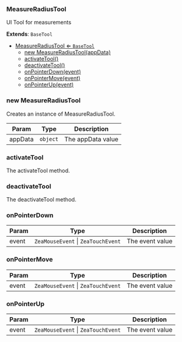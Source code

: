 <a name="MeasureRadiusTool"></a>

### MeasureRadiusTool 
UI Tool for measurements


**Extends**: <code>BaseTool</code>  

* [MeasureRadiusTool ⇐ <code>BaseTool</code>](#MeasureRadiusTool)
    * [new MeasureRadiusTool(appData)](#new-MeasureRadiusTool)
    * [activateTool()](#activateTool)
    * [deactivateTool()](#deactivateTool)
    * [onPointerDown(event)](#onPointerDown)
    * [onPointerMove(event)](#onPointerMove)
    * [onPointerUp(event)](#onPointerUp)

<a name="new_MeasureRadiusTool_new"></a>

### new MeasureRadiusTool
Creates an instance of MeasureRadiusTool.


| Param | Type | Description |
| --- | --- | --- |
| appData | <code>object</code> | The appData value |

<a name="MeasureRadiusTool+activateTool"></a>

### activateTool
The activateTool method.


<a name="MeasureRadiusTool+deactivateTool"></a>

### deactivateTool
The deactivateTool method.


<a name="MeasureRadiusTool+onPointerDown"></a>

### onPointerDown


| Param | Type | Description |
| --- | --- | --- |
| event | <code>ZeaMouseEvent</code> \| <code>ZeaTouchEvent</code> | The event value |

<a name="MeasureRadiusTool+onPointerMove"></a>

### onPointerMove


| Param | Type | Description |
| --- | --- | --- |
| event | <code>ZeaMouseEvent</code> \| <code>ZeaTouchEvent</code> | The event value |

<a name="MeasureRadiusTool+onPointerUp"></a>

### onPointerUp


| Param | Type | Description |
| --- | --- | --- |
| event | <code>ZeaMouseEvent</code> \| <code>ZeaTouchEvent</code> | The event value |

